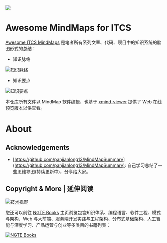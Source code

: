 ![](https://i.postimg.cc/65pX77ws/image.png)

# Awesome MindMaps for ITCS

[Awesome ITCS MindMaps](https://github.com/wx-chevalier/Awesome-MindMaps) 是笔者所有系列文章、代码、项目中的知识系统的脑图形式的总结：

- 知识脉络

![知识脉络](https://i.postimg.cc/fL2rzBx1/image.png)

- 知识要点

![知识要点](https://i.postimg.cc/FKNBH7GC/image.png)

本仓库所有文件以 MindMap 软件编辑，也基于 [xmind-viewer](https://github.com/xmindltd/xmind-viewer) 提供了 Web 在线预览版本以供查看。

# About

## Acknowledgements

- [https://github.com/panjianlong13/MindMapSummary](https://github.com/panjianlong13/MindMapSummary): 自己学习总结了一些思维导图(持续更新中)，分享给大家。

## Copyright & More | 延伸阅读

[![技术视野](https://s3.ax1x.com/2021/02/21/yTSKdH.png)](https://github.com/wx-chevalier/Awesome-MindMaps)

您还可以前往 [NGTE Books](https://ng-tech.icu/books/) 主页浏览包含知识体系、编程语言、软件工程、模式与架构、Web 与大前端、服务端开发实践与工程架构、分布式基础架构、人工智能与深度学习、产品运营与创业等多类目的书籍列表：

[![NGTE Books](https://s2.ax1x.com/2020/01/18/19uXtI.png)](https://ng-tech.icu/books/)
